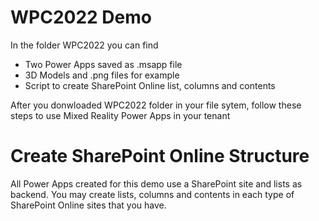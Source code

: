 # WPC2022 Demo
In the folder WPC2022 you can find
- Two Power Apps saved as .msapp file
- 3D Models and .png files for example
- Script to create SharePoint Online list, columns and contents

After you donwloaded WPC2022 folder in your file sytem, follow these steps to use Mixed Reality Power Apps in your tenant

# Create SharePoint Online Structure
All Power Apps created for this demo use a SharePoint site and lists as backend.
You may create lists, columns and contents in each type of SharePoint Online sites that you have.
